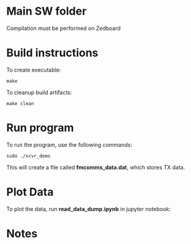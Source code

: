 # Main SW folder
Compilation must be performed on Zedboard

# Build instructions
To create executable:

```
make
```

To cleanup build artifacts:

```
make clean
```

# Run program
To run the program, use the following commands:

```
sudo ./xcvr_demo
```

This will create a file called **fmcomms_data.dat**, which stores TX data.

# Plot Data
To plot the data, run **read_data_dump.ipynb** in jupyter notebook:

# Notes
